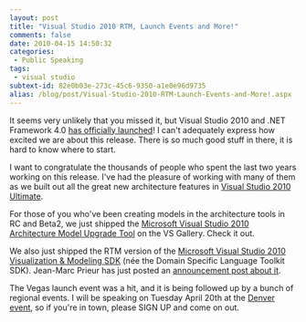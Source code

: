 ```yaml
---
layout: post
title: "Visual Studio 2010 RTM, Launch Events and More!"
comments: false
date: 2010-04-15 14:50:32
categories:
 - Public Speaking
tags:
 - visual studio
subtext-id: 82e0b03e-273c-45c6-9350-a1e0e96d9735
alias: /blog/post/Visual-Studio-2010-RTM-Launch-Events-and-More!.aspx
---
```


It seems very unlikely that you missed it, but Visual Studio 2010 and .NET
Framework 4.0 [has officially launched][1]!  I can't adequately express how
excited we are about this release. There is so much good stuff in there, it is
hard to know where to start.

I want to congratulate the thousands of people who spent the last two years
working on this release. I've had the pleasure of working with many of them as
we built out all the great new architecture features in [Visual Studio 2010 Ultimate][2].

For those of you who've been creating models in the architecture tools in RC
and Beta2, we just shipped the 
[Microsoft Visual Studio 2010 Architecture Model Upgrade Tool][3] on the VS
Gallery. Check it out.

We also just shipped the RTM version of the 
[Microsoft Visual Studio 2010 Visualization & Modeling SDK][4]
(n&eacute;e the Domain Specific Language Toolkit SDK). Jean-Marc Prieur has just
posted an [announcement post about it][5].

The Vegas launch event was a hit, and it is being followed up by a bunch of
regional events. I will be speaking on Tuesday April 20th at the [Denver
event][6], so if you're in town, please SIGN UP and come on out.

[1]: http://blogs.msdn.com/somasegar/archive/2010/04/11/announcing-visual-studio-2010-and-net-framework-4.aspx
[2]: http://www.microsoft.com/visualstudio/en-us/products/2010-editions/ultimate
[3]: http://visualstudiogallery.msdn.microsoft.com/en-us/eb401aac-2926-4043-b355-7d2ede848541
[4]: http://www.microsoft.com/downloads/details.aspx?FamilyID=0def949d-2933-49c3-ac50-e884e0ff08a7&displaylang=en
[5]: http://blogs.msdn.com/jmprieur/archive/2010/04/12/the-rtm-version-of-the-visual-studio-modeling-and-visualization-sdk-is-now-available.aspx
[6]: http://www.communitymegaphone.com/ShowEvent.aspx?EventID=2769
